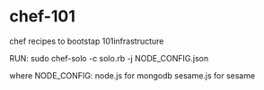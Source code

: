 chef-101
========

chef recipes to bootstap 101infrastructure

RUN:
sudo chef-solo -c solo.rb -j NODE_CONFIG.json

where NODE_CONFIG:
node.js for mongodb
sesame.js for sesame
